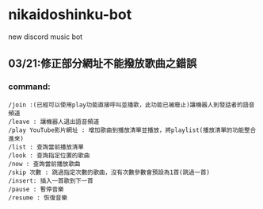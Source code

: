 # nikaidoshinku-bot

new discord music bot

## 03/21:修正部分網址不能撥放歌曲之錯誤

### command:

```
/join :(已經可以使用play功能直接呼叫並播歌，此功能已被廢止)讓機器人到發話者的語音頻道
/leave : 讓機器人退出語音頻道
/play YouTube影片網址 : 增加歌曲到播放清單並播放，將playlist(播放清單的功能整合進來)
/list : 查詢當前播放清單
/look : 查詢指定位置的歌曲
/now : 查詢當前播放歌曲
/skip 次數 : 跳過指定次數的歌曲，沒有次數參數會預設為1首(跳過一首)
/insert: 插入一首歌到下一首
/pause : 暫停音樂
/resume : 恢復音樂
```